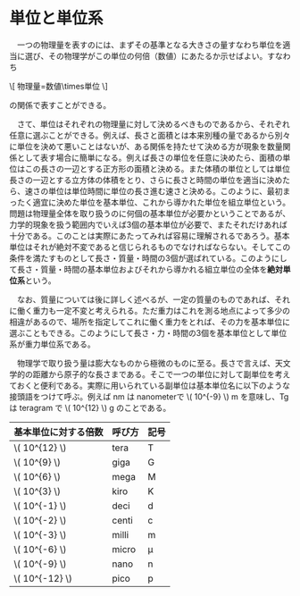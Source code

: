 
# 単位と単位系

　一つの物理量を表すのには、まずその基準となる大きさの量すなわち単位を適当に選び、その物理学がこの単位の何倍（数値）にあたるか示せばよい。すなわち

\\[ 物理量=数値\times単位 \\]

の関係で表すことができる。

　さて、単位はそれぞれの物理量に対して決めるべきものであるから、それぞれ任意に選ぶことができる。例えば、長さと面積とは本来別種の量であるから別々に単位を決めて悪いことはないが、ある関係を持たせて決める方が現象を数量関係として表す場合に簡単になる。例えば長さの単位を任意に決めたら、面積の単位はこの長さの一辺とする正方形の面積と決める。また体積の単位としては単位長さの一辺とする立方体の体積をとり、さらに長さと時間の単位を適当に決めたら、速さの単位は単位時間に単位の長さ進む速さと決める。このように、最初まったく適宜に決めた単位を基本単位、これから導かれた単位を組立単位という。問題は物理量全体を取り扱うのに何個の基本単位が必要かということであるが、力学的現象を扱う範囲内でいえば3個の基本単位が必要で、またそれだけあれば十分である。このことは実際にあたってみれば容易に理解されるであろう。基本単位はそれが絶対不変であると信じられるものでなければならない。そしてこの条件を満たすものとして長さ・質量・時間の3個が選ばれている。このようにして長さ・質量・時間の基本単位およびそれから導かれる組立単位の全体を**絶対単位系**という。

　なお、質量については後に詳しく述べるが、一定の質量のものであれば、それに働く重力も一定不変と考えられる。ただ重力はこれを測る地点によって多少の相違があるので、場所を指定してこれに働く重力をとれば、その力を基本単位に選ぶこともできる。このようにして長さ・力・時間の3個を基本単位として単位系が重力単位系である。

 　物理学で取り扱う量は膨大なものから極微のものに至る。長さで言えば、天文学的の距離から原子的な長さまである。そこで一つの単位に対して副単位を考えておくと便利である。実際に用いられている副単位は基本単位名に以下のような接頭語をつけて呼ぶ。例えば nm は nanometerで \\( 10^{-9} \\) m を意味し、Tg は teragram で \\( 10^{12} \\) g のことである。

|基本単位に対する倍数|呼び方|記号|
|-|-|-|
|\\(  10^{12} \\)|tera|T|
|\\( 10^{9} \\)|giga|G|
|\\( 10^{6} \\)|mega|M|
|\\( 10^{3} \\)|kiro|K|
|\\( 10^{-1} \\)|deci|d|
|\\( 10^{-2} \\)|centi|c|
|\\( 10^{-3} \\)|milli|m|
|\\( 10^{-6} \\)|micro|μ|
|\\( 10^{-9} \\)|nano|n|
|\\( 10^{-12} \\)|pico|p|